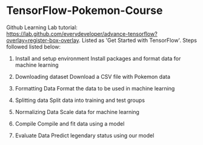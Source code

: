 # TensorFlow-Pokemon-Course

Github Learning Lab tutorial: https://lab.github.com/everydeveloper/advance-tensorflow?overlay=register-box-overlay.
Listed as 'Get Started with TensorFlow'. Steps followed listed below:

1. Install and setup environment
Install packages and format data for machine learning

2. Downloading dataset
Download a CSV file with Pokemon data

3. Formatting Data
Format the data to be used in machine learning

4. Splitting data
Split data into training and test groups

5. Normalizing Data
Scale data for machine learning

6. Compile
Compile and fit data using a model

7. Evaluate Data
Predict legendary status using our model
